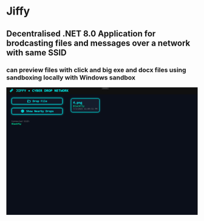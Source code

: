 # Jiffy
## Decentralised .NET 8.0 Application for brodcasting files and messages over a network with same SSID
### can preview files with click and big exe and docx files using sandboxing locally with Windows sandbox

![Nexus](https://github.com/adityachawla005/Jiffy/blob/main/jiffy.png)

